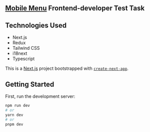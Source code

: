 ## <a href="https://mobile-menu-testtask.vercel.app/">Mobile Menu</a> Frontend-developer Test Task

## Technologies Used

- Next.js
- Redux
- Tailwind CSS
- i18next
- Typescript

This is a [Next.js](https://nextjs.org/) project bootstrapped with [`create-next-app`](https://github.com/vercel/next.js/tree/canary/packages/create-next-app).

## Getting Started

First, run the development server:

```bash
npm run dev
# or
yarn dev
# or
pnpm dev
```
